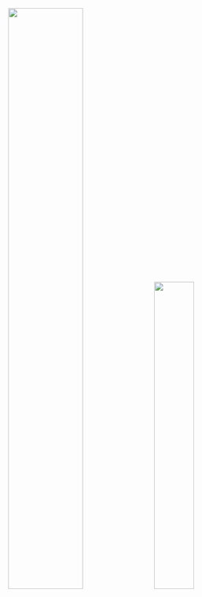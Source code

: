 <div class='container'>
<img style="height: auto; width: 55%;" class="img" src="https://github-readme-stats.vercel.app/api?username=bchenghi&show_icons=true&theme=transparent" />
&nbsp;
&nbsp;
<img style="height: auto; width: 40%;" class="img" src="https://github-readme-stats.vercel.app/api/top-langs/?username=bchenghi&theme=transparent&langs_count=8&layout=compact&hide=XSLT,ShaderLab,HLSL" /></div>
</div>
